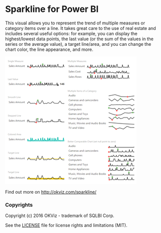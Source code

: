 # Sparkline for Power BI

This visual allows you to represent the trend of multiple measures or category items over a line. It takes great care to the use of real estate and includes several useful options: for example, you can display the highest/lowest data points, the last value (or the sum of the values in the series or the average value), a target line/area, and you can change the chart color, the line appearance, and more.

![alt tag](screenshot.png)

Find out more on http://okviz.com/sparkline/


### Copyrights

Copyright (c) 2016 OKViz - trademark of SQLBI Corp.

See the [LICENSE](/LICENSE) file for license rights and limitations (MIT).